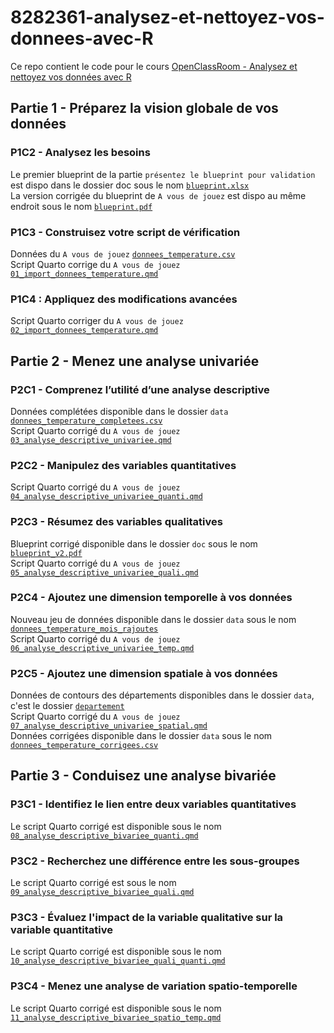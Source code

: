 # 8282361-analysez-et-nettoyez-vos-donnees-avec-R

Ce repo contient le code pour le cours [OpenClassRoom - Analysez et nettoyez vos données avec R]()  

## Partie 1 - Préparez la vision globale de vos données

### P1C2 - Analysez les besoins  
Le premier blueprint de la partie `présentez le blueprint pour validation` est dispo dans le dossier doc sous le nom [`blueprint.xlsx`](doc/blueprint.xlsx)  
La version corrigée du blueprint de `A vous de jouez` est dispo au même endroit sous le nom [`blueprint.pdf`](doc/blueprint.pdf)  

### P1C3 - Construisez votre script de vérification  
Données du `A vous de jouez` [`donnees_temperature.csv`](data/donnees_temperature.csv)  
Script Quarto corrige du `A vous de jouez` [`01_import_donnees_temperature.qmd`](01_import_donnees_temperature.qmd)  
  
### P1C4 : Appliquez des modifications avancées  
Script Quarto corriger du `A vous de jouez` [`02_import_donnees_temperature.qmd`](02_import_donnees_temperature.qmd)   
  
## Partie 2 - Menez une analyse univariée  
  
### P2C1 - Comprenez l’utilité d’une analyse descriptive  
Données complétées disponible dans le dossier `data` [`donnees_temperature_completees.csv`](data/donnees_temperature_completees.csv)  
Script Quarto corrigé du `A vous de jouez` [`03_analyse_descriptive_univariee.qmd`](03_analyse_descriptive_univariee.qmd)  
  
### P2C2 - Manipulez des variables quantitatives  
Script Quarto corrigé du `A vous de jouez` [`04_analyse_descriptive_univariee_quanti.qmd`](04_analyse_descriptive_univariee_quanti.qmd)  
  
### P2C3 - Résumez des variables qualitatives   
Blueprint corrigé disponible dans le dossier `doc` sous le nom [`blueprint_v2.pdf`](doc/blueprint_v2.pdf)  
Script Quarto corrigé du `A vous de jouez` [`05_analyse_descriptive_univariee_quali.qmd`](05_analyse_descriptive_univariee_quali.qmd)  
  
### P2C4 - Ajoutez une dimension temporelle à vos données  
Nouveau jeu de données disponible dans le dossier `data` sous le nom [`donnees_temperature_mois_rajoutes`](data/donnees_temperature_mois_rajoutes.csv)  
Script Quarto corrigé du `A vous de jouez` [`06_analyse_descriptive_univariee_temp.qmd`](06_analyse_descriptive_univariee_temp.qmd)  
  
### P2C5 - Ajoutez une dimension spatiale à vos données  
Données de contours des départements disponibles dans le dossier `data`, c'est le dossier [`departement`](data/departement)  
Script Quarto corrigé du `A vous de jouez` [`07_analyse_descriptive_univariee_spatial.qmd`](07_analyse_descriptive_univariee_spatial.qmd)  
Données corrigées disponible dans le dossier `data` sous le nom  [`donnees_temperature_corrigees.csv`](data/donnees_temperature_corrigees.csv)  


## Partie 3 - Conduisez une analyse bivariée  
### P3C1 - Identifiez le lien entre deux variables quantitatives  
Le script Quarto corrigé est disponible sous le nom [`08_analyse_descriptive_bivariee_quanti.qmd`](08_analyse_descriptive_bivariee_quanti.qmd)  
  
### P3C2 - Recherchez une différence entre les sous-groupes  
Le script Quarto corrigé est sous le nom [`09_analyse_descriptive_bivariee_quali.qmd`](09_analyse_descriptive_bivariee_quali.qmd)   
  
### P3C3 - Évaluez l'impact de la variable qualitative sur la variable quantitative  
Le script Quarto corrigé est disponible sous le nom [`10_analyse_descriptive_bivariee_quali_quanti.qmd`](10_analyse_descriptive_bivariee_quali_quanti.qmd)  
  
### P3C4 - Menez une analyse de variation spatio-temporelle  
Le script Quarto corrigé est disponible sous le nom [`11_analyse_descriptive_bivariee_spatio_temp.qmd`](11_analyse_descriptive_bivariee_spatio_temp.qmd)  



